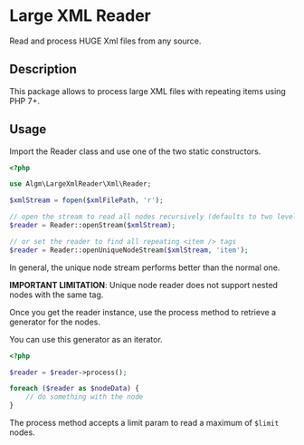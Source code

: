 # Large XML Reader

Read and process HUGE Xml files from any source.

## Description

This package allows to process large XML files with repeating items using PHP 7+.

## Usage

Import the Reader class and use one of the two static constructors.

```php
<?php

use Algm\LargeXmlReader\Xml\Reader;

$xmlStream = fopen($xmlFilePath, 'r');

// open the stream to read all nodes recursively (defaults to two levels)
$reader = Reader::openStream($xmlStream);

// or set the reader to find all repeating <item /> tags
$reader = Reader::openUniqueNodeStream($xmlStream, 'item');
```

In general, the unique node stream performs better than the normal one.

**IMPORTANT LIMITATION**: Unique node reader does not support nested nodes with the same tag.

Once you get the reader instance, use the process method to retrieve a generator for the nodes.

You can use this generator as an iterator.

```php
<?php

$reader = $reader->process();

foreach ($reader as $nodeData) {
    // do something with the node
}
```

The process method accepts a limit param to read a maximum of `$limit` nodes.

